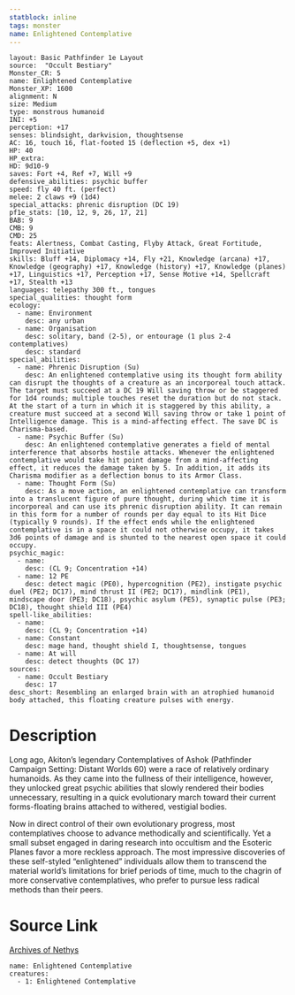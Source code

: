 ```yaml
---
statblock: inline
tags: monster
name: Enlightened Contemplative
---
```

```statblock
layout: Basic Pathfinder 1e Layout
source:  "Occult Bestiary"
Monster_CR: 5
name: Enlightened Contemplative
Monster_XP: 1600
alignment: N
size: Medium
type: monstrous humanoid
INI: +5
perception: +17
senses: blindsight, darkvision, thoughtsense
AC: 16, touch 16, flat-footed 15 (deflection +5, dex +1)
HP: 40
HP_extra: 
HD: 9d10-9
saves: Fort +4, Ref +7, Will +9
defensive_abilities: psychic buffer
speed: fly 40 ft. (perfect)
melee: 2 claws +9 (1d4)
special_attacks: phrenic disruption (DC 19)
pf1e_stats: [10, 12, 9, 26, 17, 21]
BAB: 9
CMB: 9
CMD: 25
feats: Alertness, Combat Casting, Flyby Attack, Great Fortitude, Improved Initiative
skills: Bluff +14, Diplomacy +14, Fly +21, Knowledge (arcana) +17, Knowledge (geography) +17, Knowledge (history) +17, Knowledge (planes) +17, Linguistics +17, Perception +17, Sense Motive +14, Spellcraft +17, Stealth +13
languages: telepathy 300 ft., tongues
special_qualities: thought form
ecology:
  - name: Environment
    desc: any urban
  - name: Organisation
    desc: solitary, band (2-5), or entourage (1 plus 2-4 contemplatives)
    desc: standard
special_abilities:
  - name: Phrenic Disruption (Su)
    desc: An enlightened contemplative using its thought form ability can disrupt the thoughts of a creature as an incorporeal touch attack. The target must succeed at a DC 19 Will saving throw or be staggered for 1d4 rounds; multiple touches reset the duration but do not stack. At the start of a turn in which it is staggered by this ability, a creature must succeed at a second Will saving throw or take 1 point of Intelligence damage. This is a mind-affecting effect. The save DC is Charisma-based.
  - name: Psychic Buffer (Su)
    desc: An enlightened contemplative generates a field of mental interference that absorbs hostile attacks. Whenever the enlightened contemplative would take hit point damage from a mind-affecting effect, it reduces the damage taken by 5. In addition, it adds its Charisma modifier as a deflection bonus to its Armor Class.
  - name: Thought Form (Su)
    desc: As a move action, an enlightened contemplative can transform into a translucent figure of pure thought, during which time it is incorporeal and can use its phrenic disruption ability. It can remain in this form for a number of rounds per day equal to its Hit Dice (typically 9 rounds). If the effect ends while the enlightened contemplative is in a space it could not otherwise occupy, it takes 3d6 points of damage and is shunted to the nearest open space it could occupy.
psychic_magic:
  - name:
    desc: (CL 9; Concentration +14)
  - name: 12 PE
    desc: detect magic (PE0), hypercognition (PE2), instigate psychic duel (PE2; DC17), mind thrust II (PE2; DC17), mindlink (PE1), mindscape door (PE3; DC18), psychic asylum (PE5), synaptic pulse (PE3; DC18), thought shield III (PE4)
spell-like_abilities:
  - name:
    desc: (CL 9; Concentration +14)
  - name: Constant
    desc: mage hand, thought shield I, thoughtsense, tongues
  - name: At will
    desc: detect thoughts (DC 17)
sources:
  - name: Occult Bestiary
    desc: 17
desc_short: Resembling an enlarged brain with an atrophied humanoid body attached, this floating creature pulses with energy.
```
# Description
Long ago, Akiton’s legendary Contemplatives of Ashok (Pathfinder Campaign Setting: Distant Worlds 60) were a race of relatively ordinary humanoids. As they came into the fullness of their intelligence, however, they unlocked great psychic abilities that slowly rendered their bodies unnecessary, resulting in a quick evolutionary march toward their current forms-floating brains attached to withered, vestigial bodies.

Now in direct control of their own evolutionary progress, most contemplatives choose to advance methodically and scientifically. Yet a small subset engaged in daring research into occultism and the Esoteric Planes favor a more reckless approach. The most impressive discoveries of these self-styled “enlightened” individuals allow them to transcend the material world’s limitations for brief periods of time, much to the chagrin of more conservative contemplatives, who prefer to pursue less radical methods than their peers.
# Source Link
[Archives of Nethys](https://aonprd.com/MonsterDisplay.aspx?ItemName=Enlightened%20Contemplative)
```encounter-table
name: Enlightened Contemplative
creatures:
  - 1: Enlightened Contemplative
```
